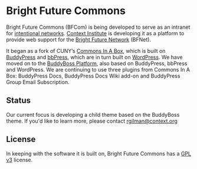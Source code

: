 # Bright Future Commons

Bright Future Commons (BFCom) is being developed to serve as an intranet for [intentional networks](http://blog.kumu.io/building-intentional-networks-that-drive-impact-part-1/). [Context Institute](http://www.context.org/about/) is developing it as a platform to provide web support for the [Bright Future Network](https://www.context.org/bfnow/bright-future-network/) (BFNet).

It began as a fork of CUNY’s [Commons In A Box](http://commonsinabox.org/), which is built on [BuddyPress](https://buddypress.org/) and [bbPress](https://bbpress.org/), which are in turn built on [WordPress](https://wordpress.org/). We have moved on to the [BuddyBoss Platform](https://www.buddyboss.com/platform/), also based on BuddyPress, bbPress and WordPress. We are continuing to use three plugins from Commons In A Box: BuddyPress Docs, BuddyPress Docs Wiki add-on and BuddyPress Group Email Subscription.

## Status

Our current focus is developing a child theme based on the BuddyBoss theme. If you'd like to learn more, please contact rgilman@context.org

## License

In keeping with the software it is built on, Bright Future Commons has a [GPL v3](https://www.gnu.org/licenses/quick-guide-gplv3.en.html) license.
